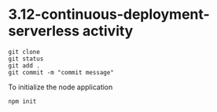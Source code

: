 # 3.12-continuous-deployment-serverless activity

```
git clone
git status
git add .
git commit -m "commit message"
```
To initialize the node application
```
npm init
```